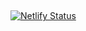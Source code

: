 ## 
[![Netlify Status](https://api.netlify.com/api/v1/badges/fabe9bf2-d696-4832-a227-a24e8614d99a/deploy-status)](https://app.netlify.com/sites/arjun-sharma/deploys)